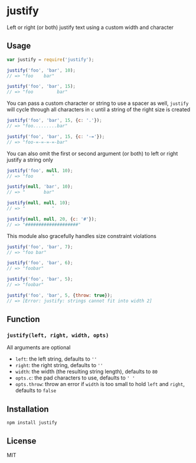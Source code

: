 justify
=======

Left or right (or both) justify text using a custom width and character

Usage
-----

``` js
var justify = require('justify');

justify('foo', 'bar', 10);
// => "foo    bar"

justify('foo', 'bar', 15);
// => "foo         bar"
```

You can pass a custom character or string to use a spacer as well,
`justify` will cycle through all characters in `c` until a string of the
right size is created

``` js
justify('foo', 'bar', 15, {c: '.'});
// => "foo.........bar"

justify('foo', 'bar', 15, {c: '-='});
// => "foo-=-=-=-=-bar"
```

You can also omit the first or second argument (or both) to left or right
justify a string only

``` js
justify('foo', null, 10);
// => "foo       "

justify(null, 'bar', 10);
// => "       bar"

justify(null, null, 10);
// => "          "

justify(null, null, 20, {c: '#'});
// => "####################"
```

This module also gracefully handles size constraint violations

``` js
justify('foo', 'bar', 7);
// => "foo bar"

justify('foo', 'bar', 6);
// => "foobar"

justify('foo', 'bar', 5);
// => "foobar"

justify('foo', 'bar', 5, {throw: true});
// => [Error: justify: strings cannot fit into width 2]
```

Function
--------

### `justify(left, right, width, opts)`


All arguments are optional

- `left`: the left string, defaults to `''`
- `right`: the right string, defaults to `''`
- `width`: the width (the resulting string length), defaults to `80`
- `opts.c`: the pad characters to use, defaults to `' '`
- `opts.throw`: throw an error if `width` is too small to hold `left` and `right`, defaults to `false`

Installation
------------

    npm install justify

License
-------

MIT
